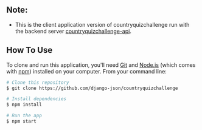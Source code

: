 ## Note:
- This is the client application version of countryquizchallenge run with the backend server [countryquizchallenge-api](https://github.com/django-json/countryquizchallenge-api).

## How To Use

To clone and run this application, you'll need [Git](https://git-scm.com) and [Node.js](https://nodejs.org/en/download/) (which comes with [npm](http://npmjs.com)) installed on your computer. From your command line:

```bash
# Clone this repository
$ git clone https://github.com/django-json/countryquizchallenge

# Install dependencies
$ npm install

# Run the app
$ npm start
```
